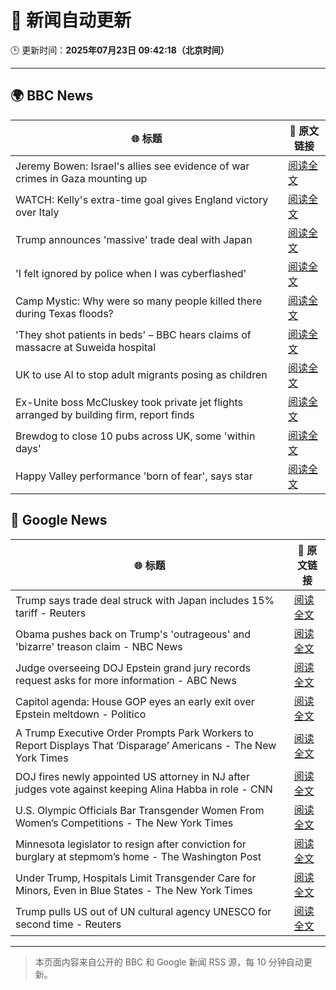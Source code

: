 # 🧠 新闻自动更新

🕒 更新时间：**2025年07月23日 09:42:18（北京时间）**

---

## 🌍 BBC News

| 🌐 标题 | 🔗 原文链接 |
|--------|-------------|
| Jeremy Bowen: Israel's allies see evidence of war crimes in Gaza mounting up | [阅读全文](https://www.bbc.com/news/articles/cp863mln0pmo) |
| WATCH: Kelly's extra-time goal gives England victory over Italy | [阅读全文](https://www.bbc.com/sport/football/videos/ckg372489wyo) |
| Trump announces 'massive' trade deal with Japan | [阅读全文](https://www.bbc.com/news/articles/cpwq4dljjdko) |
| 'I felt ignored by police when I was cyberflashed' | [阅读全文](https://www.bbc.com/news/articles/cn41p1rzxllo) |
| Camp Mystic: Why were so many people killed there during Texas floods? | [阅读全文](https://www.bbc.com/news/videos/clyxk9wpw3eo) |
| 'They shot patients in beds' – BBC hears claims of massacre at Suweida hospital | [阅读全文](https://www.bbc.com/news/articles/cly84jn000do) |
| UK to use AI to stop adult migrants posing as children | [阅读全文](https://www.bbc.com/news/articles/cglzrklp8jyo) |
| Ex-Unite boss McCluskey took private jet flights arranged by building firm, report finds | [阅读全文](https://www.bbc.com/news/articles/cp3kgg55410o) |
| Brewdog to close 10 pubs across UK,  some 'within days' | [阅读全文](https://www.bbc.com/news/articles/cgmw0mmxpjlo) |
| Happy Valley performance 'born of fear', says star | [阅读全文](https://www.bbc.com/news/articles/cr4wgrdlewyo) |

## 📰 Google News

| 🌐 标题 | 🔗 原文链接 |
|--------|-------------|
| Trump says trade deal struck with Japan includes 15% tariff - Reuters | [阅读全文](https://news.google.com/rss/articles/CBMipgFBVV95cUxNT0xMSGVzdkVGLXpFcGhGZVA1X1ZKLU8tN3cyeEU4a0UwTmg0RGZRUGNGZWdNa2NuY1BPZ0VmbWxMcUkwZXhzOWJEcmxHZldmb3hTTXZranhGbzdrVUpaY24xMk1xSUM0NmF4czRNa2FmZ3pJMk9ibTBvRk5BeVI3TEphQXhja1BXUjNwVXZPTVJ0Sld0dUxsR2JDektHNXBEU0pObWR3?oc=5) |
| Obama pushes back on Trump's 'outrageous' and 'bizarre' treason claim - NBC News | [阅读全文](https://news.google.com/rss/articles/CBMitAFBVV95cUxOS2U1MWhXaXpaUkJabzJ2NUt2dHVvWU5GX1UxbWN3bDRSTk1nVGpBLXBzVGphd2t4V0tZdU9WaTFnLTFJOENYVTBKd1MxVTVLQVVONW5qTXA3aHJQaVdxMEVwdXhmWWhmTjVoWFBueTctYk9OT1NRbk82QnJsSFV6U3B3NmtuNmNnQk5hYnEySWNKS3NKUXBWaEpMY0UyUWNubVhXX2FrRk1YMGlqbkhhMFExLXLSAVZBVV95cUxOeE5pMGxWMHNEam9uY0RVcTJ0T3NaamlDRVNnTmU0YkFWRnFDT3U5QS1kZ2hSMS1PUVVmdGVXUjA2TE1iZmdjOWQxeDBMOG5LT3R4Mk9yQQ?oc=5) |
| Judge overseeing DOJ Epstein grand jury records request asks for more information - ABC News | [阅读全文](https://news.google.com/rss/articles/CBMiqgFBVV95cUxOaVVfZnBWVTloYjdLcnpUMG4wRnJfRExYRlVTWVdxaF9GNzNxT3hMb2ZIckd3X0VtU1Q2S0piLVlTdXRlTDkzNnV6dEU1WG9jQ1JGM2s1S1JyMUQxYjl6SG4zTWRXOVVVOHhqQmhWbDNpRmtTMUdwUDJKVFQxX1MxZnd4VnphbGxfRWJva1NFVVVNTng1aHZZTjY4cjhvVXo5NFdWWGFSTThyUdIBrwFBVV95cUxQWDR4Z1FxeHN1b2lUT0dGMi1ObzlHLTVOelgwajFvSkN5YUd4MzNGYzhuR0hnYVNTT1dXY1VScjVjei0ta1BMYk8xSVlLUXlvVlBjWlRmWkU3c1RTTU5mQnJiYmFTbjRGaU4yWU1YUlhkRFp3TUtMbHY2TFh6QWtmMDlmMXVQZXhHMmdtUEZ2YUNfU2QxNzdHNkhPQ3lfSzBlbmpsUkJMbG05ZXlUWmxZ?oc=5) |
| Capitol agenda: House GOP eyes an early exit over Epstein meltdown - Politico | [阅读全文](https://news.google.com/rss/articles/CBMixAFBVV95cUxQbEMzUkotc1JDWWZUUFNFeE5zNlJSZEVrcW5OREJ0aEZ2X25PeHRTSUMybUlCOVFHVlZENUduNFh2amJDcWpXeUZ3UW91NzRKd1M2aXhZdWxLMEJfclNkNEVVTDduMUhYWFNBNTlsOXBXMmVQTEkwcGs5cFl2bFM2UXczaG1ab0xXdjJNN2p0RHFSTE95ZGxCNDd6R05PMjQtWWZJS25fZUxVWVh2ZDY0Q3dMdEctWXRDS0pDdXFXMWpvemxa?oc=5) |
| A Trump Executive Order Prompts Park Workers to Report Displays That ‘Disparage’ Americans - The New York Times | [阅读全文](https://news.google.com/rss/articles/CBMilgFBVV95cUxQQXo3Uk5oeWYzOUFBelA0dU16OF81RExaN1NXYnIxbVFrTkp0ekhLUHFENW85TzgzSU1BMzRLRXg3dHAtT3hfcTJjM2xndDFGVXY0a3pyRURXMWpSNFp0cWJPa09NcURqbFRGLWRtUjMzWDZ5VnpLYnBkcFRQaVQzXzNHd2xaVzl6UXRHUWtCTzNJVDJ6U0E?oc=5) |
| DOJ fires newly appointed US attorney in NJ after judges vote against keeping Alina Habba in role - CNN | [阅读全文](https://news.google.com/rss/articles/CBMiekFVX3lxTFBIUUxPMldmZXY0WTZ3czVqRU42RzNrRmdLV2lOM19iSXBuQ1FLTExIMERBVl9GdnN4ZkV3QUlVRjM0NWNhblBHZnZvLXR0QnFEeWdqYXVGOVRnYUlCTWdmSVF2QV9sMTBlYUc2bThRSHRuZWhXb2FCdlF30gF_QVVfeXFMTzNYeG9OcHYyekVnOVE3OVdRYlVLSldrZ19NWS1sU2hvQ0pxajlLSUZraEVLZHdscm16ejJSekhmVFd6amJCTkZ2TElWcDFTbVZOQjVaVVhHZDVKT2ZMSEtTQnB6TUJWSVE2THBjWDRQcXJidmljam5Hemg1NDZjWQ?oc=5) |
| U.S. Olympic Officials Bar Transgender Women From Women’s Competitions - The New York Times | [阅读全文](https://news.google.com/rss/articles/CBMimgFBVV95cUxPdldSSmpJdDBBcnBobFFRbkNkX01IaklMM0pQdWJTWE9qT0JuQ2ItdVVELVpzUlM1X1FXbHFsRDVpQy1QaXB1dlYxQlVqbWhJSFJzZTRiU25uU0ZLZmRxNndLY2VuQlhpZnBtZnFGM3lILTRFZ3dNYWIxdE4xMDNrWktCNTd2emlSR29ld2pSbWgxUXdla0xWTlpn?oc=5) |
| Minnesota legislator to resign after conviction for burglary at stepmom’s home - The Washington Post | [阅读全文](https://news.google.com/rss/articles/CBMirgFBVV95cUxQT2ZLc09keHFDNjVZeXRXZUw0dkZuVklJX0RaQ3Z4U2FoUEw5ODc0eXEzTmM1WHc1WWpWZUdxMEJGWExTVmFWZm4tMDl3N0xkUTVfYzVvcWR5UHpvMjg1X1JZVnlWU3F6WjQyY2kxcUhGbDdOckxTWVpoa2pRbkZicFhSNzh4WFVxQXRCMXM4RDM0dE5tYnc4bjRiZmNMUC05eXg0aWM3bXRvSkJSTEE?oc=5) |
| Under Trump, Hospitals Limit Transgender Care for Minors, Even in Blue States - The New York Times | [阅读全文](https://news.google.com/rss/articles/CBMilwFBVV95cUxQd0dhSDdlV1p1bG9pbGItalQzSl91ZEgtU3dvSThJQlpBMG9RT1g2NTQ5RVZpNnk2TTZHMEN5SmdyRV9ETFcyTFZqYjN0SWUwempMcW05eHY4T0lVZTExdmNrWmk1ekVFXzNaNG1RTExMdmxWOG93ektXTS1ERE55WWl1aTNrR0FzX2V4U2VfTzc2eUpKOTVr?oc=5) |
| Trump pulls US out of UN cultural agency UNESCO for second time - Reuters | [阅读全文](https://news.google.com/rss/articles/CBMinwFBVV95cUxQVGJLeTBteDhhbEVUR1U1SW1kU0lFZXV1SURaV1ZNRTRDcjJCYmlFMVBXbzduMjFQRzRyMDlkQTU5cVZ2M0d2WnU5c1dIOFU1eFdvWmY0bUhJdHd5cXY5dEE3VUktZDNYT01VMGFBNXVJQTkwQzBxVERkX2Ztd0lmS0dVT0I5SjV3b2g3TzJabW5GS0hRdmFIc0d4QUtBbGM?oc=5) |

---
> 本页面内容来自公开的 BBC 和 Google 新闻 RSS 源，每 10 分钟自动更新。